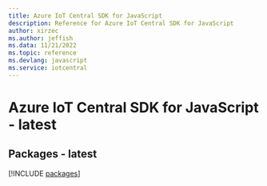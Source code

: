```yaml
---
title: Azure IoT Central SDK for JavaScript
description: Reference for Azure IoT Central SDK for JavaScript
author: xirzec
ms.author: jeffish
ms.data: 11/21/2022
ms.topic: reference
ms.devlang: javascript
ms.service: iotcentral
---
```

# Azure IoT Central SDK for JavaScript - latest
## Packages - latest
[!INCLUDE [packages](iot-central-index.md)]